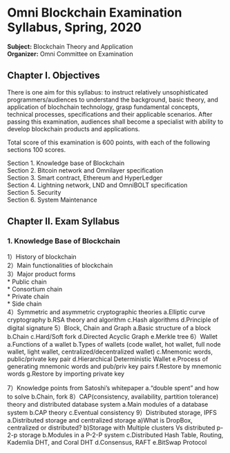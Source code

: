 # Omni Blockchain Examination Syllabus, Spring, 2020

**Subject:**  Blockchain Theory and Application    
**Organizer:** Omni Committee on Examination  

## Chapter I. Objectives  
There is one aim for this syllabus: to instruct relatively unsophisticated programmers/audiences to understand the background, basic theory, and application of blochchain technology, grasp fundamental concepts, technical processes, specifications and their applicable scenarios. After passing this examination, audiences shall become a specialist with ability to develop blockchain products and applications. 

Total score of this examination is 600 points, with each of the following sections 100 scores.  

Section 1. Knowledge base of Blockchain        
Section 2. Bitcoin network and Omnilayer specification  
Section 3. Smart contract, Ethereum and HyperLedger  
Section 4. Lightning network, LND and OmniBOLT specification  
Section 5. Security    
Section 6. System Maintenance  

## Chapter II. Exam Syllabus  

### 1. Knowledge Base of Blockchain

1）History of blockchain  
2）Main functionalities of blockchain  
3）Major product forms   
    * Public chain  
    * Consortium chain  
    * Private chain  
    * Side chain  
4）Symmetric and asymmetric cryptographic theories
a.Elliptic curve cryptography
b.RSA theory and algorithm 
c.Hash algorithms
d.Principle of digital signature
5）Block, Chain and Graph
a.Basic structure of a block
b.Chain
c.Hard/Soft fork
d.Directed Acyclic Graph
e.Merkle tree
6）Wallet
a.Functions of a wallet
b.Types of wallets (code wallet, hot wallet, full node wallet, light wallet, centralized/decentralized wallet)
c.Mnemonic words, public/private key pair
d.Hierarchical Deterministic Wallet
e.Process of generating mnemonic words and pub/priv key pairs
f.Restore by mnemonic words
g.Restore by importing private key

7）Knowledge points from Satoshi’s whitepaper
a.“double spent” and how to solve
b.Chain, fork
8）CAP(consistency, availability, partition tolerance) theory and distributed database system
a.Main modules of a database system
b.CAP theory
c.Eventual consistency
9）Distributed storage, IPFS
a.Distributed storage and centralized storage
a)What is DropBox, centralized or distributed?
b)Storage with Multiple clusters Vs distributed p-2-p storage
b.Modules in a P-2-P system
c.Distributed Hash Table, Routing, Kademlia DHT, and Coral DHT 
d.Consensus, RAFT
e.BitSwap Protocol
